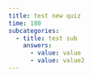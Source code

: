```yaml
---
title: test new quiz
time: 180
subcategories:
  - title: test sub
    answers:
      - value: value
      - value: value2
---
```

